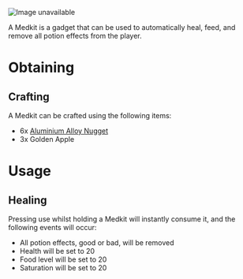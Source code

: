 ![Image unavailable](https://i.imgur.com/1YudIcB.png)

A Medkit is a gadget that can be used to automatically heal, feed, and remove all potion effects from the player.

# Obtaining

## Crafting

A Medkit can be crafted using the following items:

* 6x [Aluminium Alloy Nugget](Aluminium-Alloy-Nugget)
* 3x Golden Apple

# Usage

## Healing

Pressing use whilst holding a Medkit will instantly consume it, and the following events will occur:
* All potion effects, good or bad, will be removed
* Health will be set to 20
* Food level will be set to 20
* Saturation will be set to 20